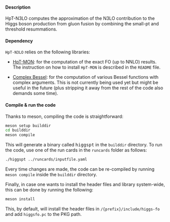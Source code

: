 #### Description

HpT-N3LO computes the approximation of the N3LO contribution to the Higgs
boson production from gluon fusion by combining the small-pt and threshold
resummations.


#### Dependency

`HpT-N3LO` relies on the following libraries:

* [HpT-MON](https://github.com/N3PDF/HpT-MON): for the computation of the exact 
  FO (up to NNLO) results. The instruction on how to install `HpT-MON` is described 
  in the `README` file.

* [Complex Bessel](https://blog.joey-dumont.ca/complex_bessel/): for the computation
  of various Bessel functions with complex arguments. This is not currently being
  used yet but might be useful in the future (plus stripping it away from the rest
  of the code also demands some time).


#### Compile & run the code

Thanks to meson, compiling the code is straightforward:
```bash
meson setup builddir
cd builddir
meson compile
```

This will generate a binary called <kbd>higgspt</kbd> in the `builddir` directory. To run
the code, use one of the run cards in the `runcards` folder as follows:
```bash
./higgspt ../runcards/inputfile.yaml
```

Every time changes are made, the code can be re-compiled by running `meson compile`
inside the `builddir` directory.

Finally, in case one wants to install the header files and library system-wide, this
can be done by running the following:
```bash
meson install
```
This, by default, will install the header files in `/{prefix}/include/higgs-fo` and
add `higgsfo.pc` to the PKG path.
